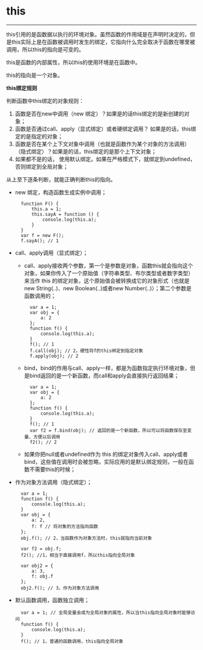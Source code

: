 # this #


----------

this引用的是函数据以执行的环境对象。虽然函数的作用域是在声明时决定的，但是this实际上是在函数被调用时发生的绑定，它指向什么完全取决于函数在哪里被调用，所以this的指向是可变的。

this是函数的内部属性，所以this的使用环境是在函数中。

this的指向是一个对象。

**this绑定规则**

判断函数中this绑定的对象规则：

1. 函数是否在new中调用（new 绑定）？如果是的话this绑定的是新创建的对象；
2. 函数是否通过call、apply（显式绑定）或者硬绑定调用？ 如果是的话，this绑定的是指定的对象；
3. 函数是否在某个上下文对象中调用（也就是函数作为某个对象的方法调用）（隐式绑定）？如果是的话，this绑定的是那个上下文对象；
4. 如果都不是的话， 使用默认绑定。如果在严格模式下，就绑定到undefined，否则绑定到全局对象；

从上至下逐条判断，就能正确判断this的指向。

- new 绑定，构造函数生成实例中调用；

		function F() {
			this.a = 1;
			this.sayA = function () {
				console.log(this.a);
			}
		}
		var f = new F();
		f.sayA(); // 1

- call、apply调用（显式绑定）；

	- call、apply接收两个参数，第一个是参数是对象，函数this就会指向这个对象，如果你传入了一个原始值（字符串类型、布尔类型或者数字类型）来当作 this 的绑定对象，这个原始值会被转换成它的对象形式（也就是 new String(..)、new Boolean(..)或者new Number(..)）；第二个参数是函数调用的；

			var a = 1;
			var obj = {
				a: 2
			};
			function f() {
				console.log(this.a);
			}
			f(); // 1
			f.call(obj); // 2，硬性将f的this绑定到指定对象
			f.apply(obj); // 2

	- bind，bind的作用与call、apply一样，都是为函数指定执行环境对象，但是bind返回的是一个新函数，而call和apply会直接执行返回结果；

			var a = 1;
			var obj = {
				a: 2
			};
			function f() {
				console.log(this.a);
			}
			f(); // 1
			var f2 = f.bind(obj); // 返回的是一个新函数，所以可以将函数保存至变量，方便以后调用
			f2(); // 2
	
	- 如果你把null或者undefined作为 this 的绑定对象传入call、apply或者bind，这些值在调用时会被忽略，实际应用的是默认绑定规则，一般在函数不需要this的时候；

- 作为对象方法调用（隐式绑定）；
		
		var a = 1;
		function f() {
			console.log(this.a);
		}
		var obj = {
			a: 2,
			f: f // 将对象的方法指向函数
		};
		obj.f(); // 2，当函数作为对象方法时，this就指向当前对象

		var f2 = obj.f;
		f2(); //1，相当于直接调用f，所以this指向全局对象

		var obj2 = {
			a: 3,
			f: obj.f
		};
		obj2.f(); // 3，作为对象方法调用

- 默认函数调用，函数独立调用；

		var a = 1; // 全局变量会成为全局对象的属性，所以当this指向全局对象时能够访问
		function f() {
			console.log(this.a);
		}
		f(); // 1，普通的函数调用，this指向全局对象



